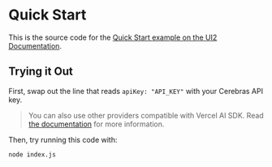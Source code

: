 # Quick Start

This is the source code for the [Quick Start example on the UI2 Documentation](https://ui2-docs.vercel.app/quick-start/overview).

## Trying it Out

First, swap out the line that reads `apiKey: "API_KEY"` with your Cerebras API key.

> You can also use other providers compatible with Vercel AI SDK. Read [the documentation](https://ui2-docs.vercel.app/api-reference/createUI2#model) for more information.

Then, try running this code with:

```bash
node index.js
```
